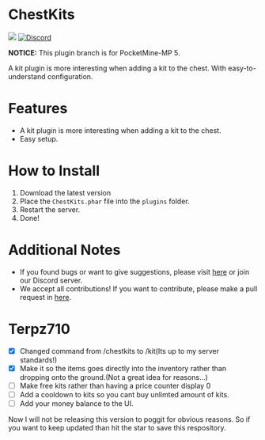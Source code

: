# ChestKits

<a href="https://poggit.pmmp.io/p/ChestKits"><img src="https://poggit.pmmp.io/shield.dl.total/ChestKits"></a>
[![Discord](https://img.shields.io/discord/1100650029573738508.svg?label=&logo=discord&logoColor=ffffff&color=7389D8&labelColor=6A7EC2)](https://discord.gg/yAhsgskaGy)

**NOTICE:** This plugin branch is for PocketMine-MP 5.

A kit plugin is more interesting when adding a kit to the chest.
With easy-to-understand configuration.

# Features

- A kit plugin is more interesting when adding a kit to the chest.
- Easy setup.

# How to Install

1. Download the latest version
2. Place the `ChestKits.phar` file into the `plugins` folder.
3. Restart the server.
4. Done!

# Additional Notes

- If you found bugs or want to give suggestions, please visit <a href="https://github.com/David-pm-pl/ChestKits/issues">here</a> or join our Discord server.
- We accept all contributions! If you want to contribute, please make a pull request in <a href="https://github.com/David-pm-pl/ChestKits/pulls">here</a>.

# Terpz710

- [x] Changed command from /chestkits to /kit(Its up to my server standards!)
- [x] Make it so the items goes directly into the inventory rather than dropping onto the ground.(Not a great idea for reasons...)
- [ ] Make free kits rather than having a price counter display 0
- [ ] Add a cooldown to kits so you cant buy unlimted amount of kits.
- [ ] Add your money balance to the UI.

Now I will not be releasing this version to poggit for obvious reasons. So if you want to keep updated than hit the star to save this respository.
